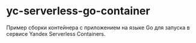 # yc-serverless-go-container

Пример сборки контейнера с приложением на языке Go для запуска в сервисе Yandex Serverless Containers.
